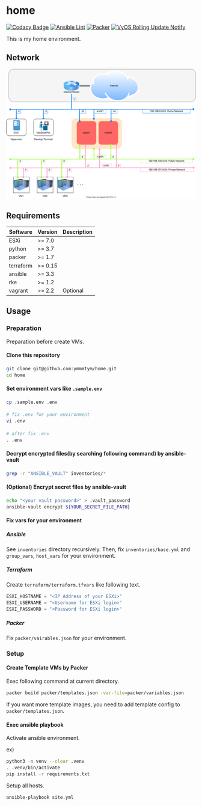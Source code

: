# home

[![Codacy Badge](https://app.codacy.com/project/badge/Grade/3fd9480b4f45452e9ffedfa32e980e5b)](https://www.codacy.com/gh/ymmmtym/home/dashboard?utm_source=github.com&amp;utm_medium=referral&amp;utm_content=ymmmtym/home&amp;utm_campaign=Badge_Grade)
[![Ansible Lint](https://github.com/ymmmtym/home/actions/workflows/ansible.yml/badge.svg)](https://github.com/ymmmtym/home/actions/workflows/ansible.yml)
[![Packer](https://github.com/ymmmtym/home/actions/workflows/packer.yml/badge.svg)](https://github.com/ymmmtym/home/actions/workflows/packer.yml)
[![VyOS Rolling Update Notify](https://github.com/ymmmtym/home/actions/workflows/vyos-rolling-update-notify.yml/badge.svg)](https://github.com/ymmmtym/home/actions/workflows/vyos-rolling-update-notify.yml)

This is my home environment.

## Network

![home](./img/home.dio.svg)

## Requirements

| Software  | Version | Description |
| --------- | ------- | ----------- |
| ESXi      | >= 7.0  |             |
| python    | >= 3.7  |             |
| packer    | >= 1.7  |             |
| terraform | >= 0.15 |             |
| ansible   | >= 3.3  |             |
| rke       | >= 1.2  |             |
| vagrant   | >= 2.2  | Optional    |

## Usage

### Preparation

Preparation before create VMs.

#### Clone this repository

```bash
git clone git@github.com:ymmmtym/home.git
cd home
```

#### Set environment vars like `.sample.env`

```bash
cp .sample.env .env

# fix .env for your environment
vi .env

# after fix .env
. .env
```

#### Decrypt encrypted files(by searching following command) by ansible-vault

```bash
grep -r "ANSIBLE_VAULT" inventories/*
```

#### (Optional) Encrypt secret files by ansible-vault

```bash
echo "<your vault password>" > .vault_password
ansible-vault encrypt ${YOUR_SECRET_FILE_PATH}
```

#### Fix vars for your environment

##### Ansible

See `inventories` directory recursively.
Then, fix `inventories/base.yml` and `group_vars`, `host_vars` for your environment.

##### Terraform

Create `terraform/terraform.tfvars` like following text.

```terraform.tfvars
ESXI_HOSTNAME = "<IP Address of your ESXi>"
ESXI_USERNAME = "<Username for ESXi login>"
ESXI_PASSWORD = "<Password for ESXi login>"
```

##### Packer

Fix `packer/vairables.json` for your environment.

### Setup

#### Create Template VMs by Packer

Exec following command at current directory.

```bash
packer build packer/templates.json -var-file=packer/variables.json
```

If you want more template images, you need to add template config to `packer/templates.json`.

#### Exec ansible playbook

Activate ansible environment.

ex)

```bash
python3 -m venv --clear .venv
. .venv/bin/activate
pip install -r requirements.txt
```

Setup all hosts.

```shell
ansible-playbook site.yml
```
